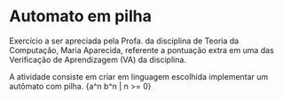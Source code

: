 # Automato em pilha
Exercício a ser apreciada pela Profa. da disciplina de Teoria da Computação, Maria Aparecida, referente a pontuação extra em uma das Verificação de Aprendizagem (VA) da disciplina.

A atividade consiste em criar em linguagem escolhida implementar um autômato com pilha. {a^n b^n | n >= 0}
